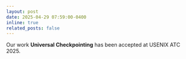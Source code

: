 ```yaml
---
layout: post
date: 2025-04-29 07:59:00-0400
inline: true
related_posts: false
---
```


Our work **Universal Checkpointing** has been accepted at USENIX ATC 2025.
